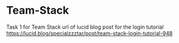 # Team-Stack
Task 1 for Team Stack
url of lucid blog post for the login tutorial
https://lucid.blog/specialzzztar/post/team-stack-login-tutorial-948 
